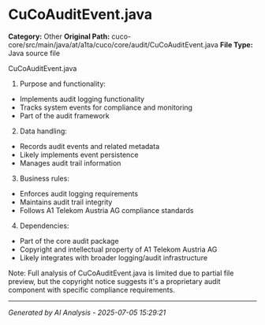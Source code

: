 # CuCoAuditEvent.java

**Category:** Other
**Original Path:** cuco-core/src/main/java/at/a1ta/cuco/core/audit/CuCoAuditEvent.java
**File Type:** Java source file

CuCoAuditEvent.java
1. Purpose and functionality:
- Implements audit logging functionality
- Tracks system events for compliance and monitoring
- Part of the audit framework

2. Data handling:
- Records audit events and related metadata
- Likely implements event persistence
- Manages audit trail information

3. Business rules:
- Enforces audit logging requirements
- Maintains audit trail integrity
- Follows A1 Telekom Austria AG compliance standards

4. Dependencies:
- Part of the core audit package
- Copyright and intellectual property of A1 Telekom Austria AG
- Likely integrates with broader logging/audit infrastructure

Note: Full analysis of CuCoAuditEvent.java is limited due to partial file preview, but the copyright notice suggests it's a proprietary audit component with specific compliance requirements.

---
*Generated by AI Analysis - 2025-07-05 15:29:21*
